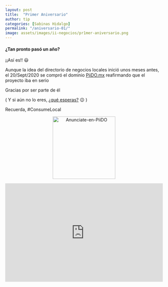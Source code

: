 ```yaml
---
layout: post
title:  "Primer Aniversario"
author: tip
categories: [Sabinas Hidalgo]
permalink: "/aniversario-01/"
image: assets/images/ii-negocios/pr1mer-aniversario.png
---
```


#### ¿Tan pronto pasó un año?

¡¡Así es!! 😃

Aunque la idea del directorio de negocios locales inició unos meses antes, el 20/Sept/2020 se compró el dominio [PiiDO.mx][ii] reafirmando que el proyecto iba en serio

Gracias por ser parte de él 

( Y si aún no lo eres, <a href="{{site.baseurl}}/anunciate" class="btn btn-dark text-white px-5 btn-md">¿qué esperas?</a> 😉 )

Recuerda, #ConsumeLocal


[ii]: http://www.piido.mx/


<!-- ===== 2da IMAGEN ===== --> 
<center>
    <img src="{{ site.baseurl }}/assets/images/ii/un-concepto-de.png" alt="Anunciate-en-PiiDO" style="height: 200px;"/>
</center>



<p><iframe style="width:100%;" height="315" src="https://www.youtube.com/embed/Cniqsc9QfDo?rel=0&amp;showinfo=0" frameborder="0" allowfullscreen></iframe></p>


